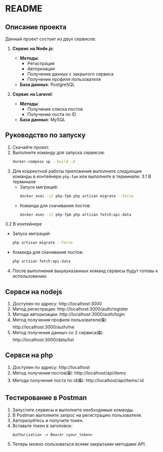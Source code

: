 # README

## Описание проекта

Данный проект состоит из двух сервисов:

1. **Сервис на Node.js**:

   - **Методы**:
     - Регистрация
     - Авторизация
     - Получение данных с закрытого сервиса
     - Получение профиля пользователя
   - **База данных**: PostgreSQL

2. **Сервис на Laravel**:

   - **Методы**:
     - Получение списка постов
     - Получение поста по ID
   - **База данных**: MySQL

## Руководство по запуску

1. Скачайте проект.
2. Выполните команду для запуска сервисов:
   ```sh
   docker-compose up --build -d
   ```
3. Для корректной работы приложения выполните следующие команды в контейнере `php-fpm` или выполните в терминале:
3.1 В терминале
   - Запуск миграций:
     ```sh
     docker exec -it php-fpm php artisan migrate --force
     ```
   - Команда для скачивания постов:
     ```sh
     docker exec -it php-fpm php artisan fetch:api-data
     ```

3.2 В контейнере
   - Запуск миграций:
     ```sh
     php artisan migrate --force
     ```
   - Команда для скачивания постов:
     ```sh
     php artisan fetch:api-data
     ```
4. После выполнения вышеуказанных команд сервисы будут готовы к использованию.

## Сервси на nodejs

1. Доступен по адресу: http://localhost:3000 
2. Метод регистрации: http://localhost:3000/auth/register
3. Метода авторизации: http://localhost:3000/auth/login
4. Метод получения профиля пользователя(🔒): http://localhost:3000/auth/me
5. Метод получения данныч со 2 сервиса(🔒): http://localhost:3000/data/list

## Сервси на php

1. Доступен по адресу: http://localhost 
2. Метод получения постов(🔒): http://localhost/api/items
3. Метода получения поста по id(🔒): http://localhost/api/items/:id

## Тестирование в Postman

1. Запустите сервисы и выполните необходимые команды.
2. В Postman выполните запрос на регистрацию пользователя.
3. Авторизуйтесь и получите токен.
4. Вставьте токен в заголовок:
   ```
   Authorization -> Bearer <your_token>
   ```
5. Теперь можно пользоваться всеми закрытыми методами API.


